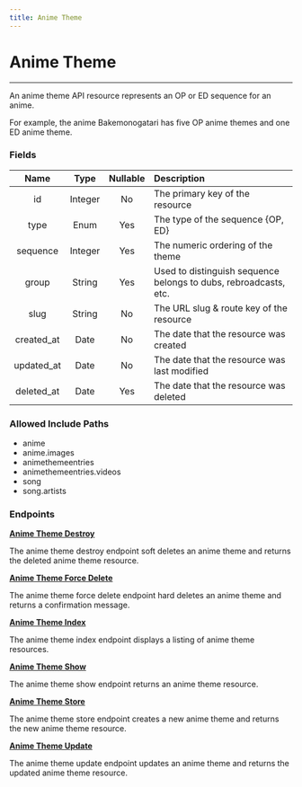 ```yaml
---
title: Anime Theme
---
```


# Anime Theme

---

An anime theme API resource represents an OP or ED sequence for an anime.

For example, the anime Bakemonogatari has five OP anime themes and one ED anime theme.

### Fields

|    Name    |  Type   | Nullable | Description                                                      |
| :--------: | :-----: | :------: | :--------------------------------------------------------------- |
| id         | Integer | No       | The primary key of the resource                                  |
| type       | Enum    | Yes      | The type of the sequence {OP, ED}                                |
| sequence   | Integer | Yes      | The numeric ordering of the theme                                |
| group      | String  | Yes      | Used to distinguish sequence belongs to dubs, rebroadcasts, etc. |
| slug       | String  | No       | The URL slug & route key of the resource                         |
| created_at | Date    | No       | The date that the resource was created                           |
| updated_at | Date    | No       | The date that the resource was last modified                     |
| deleted_at | Date    | Yes      | The date that the resource was deleted                           |

### Allowed Include Paths

* anime
* anime.images
* animethemeentries
* animethemeentries.videos
* song
* song.artists

### Endpoints

**[Anime Theme Destroy](/animetheme/destroy/)**

The anime theme destroy endpoint soft deletes an anime theme and returns the deleted anime theme resource.

**[Anime Theme Force Delete](/animetheme/forceDelete/)**

The anime theme force delete endpoint hard deletes an anime theme and returns a confirmation message.

**[Anime Theme Index](/animetheme/index/)**

The anime theme index endpoint displays a listing of anime theme resources.

**[Anime Theme Show](/animetheme/show/)**

The anime theme show endpoint returns an anime theme resource.

**[Anime Theme Store](/animetheme/store/)**

The anime theme store endpoint creates a new anime theme and returns the new anime theme resource.

**[Anime Theme Update](/animetheme/update/)**

The anime theme update endpoint updates an anime theme and returns the updated anime theme resource.